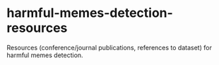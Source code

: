 # harmful-memes-detection-resources
Resources (conference/journal publications, references to dataset) for harmful memes detection.
